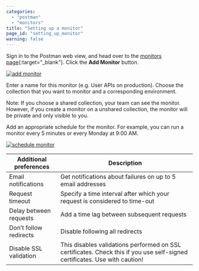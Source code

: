 ```yaml
---
categories:
  - "postman"
  - "monitors"
title: "Setting up a monitor"
page_id: "setting_up_monitor"
warning: false
---
```


Sign in to the Postman web view, and head over to the [monitors page](https://monitor.getpostman.com/){:target="_blank"}. Click the **Add Monitor** button.

[![add monitor](https://cloud.githubusercontent.com/assets/681190/21090390/792944e2-c065-11e6-8937-39c18fe888ad.png)](https://cloud.githubusercontent.com/assets/681190/21090390/792944e2-c065-11e6-8937-39c18fe888ad.png)

Enter a name for this monitor (e.g. User APIs on production). Choose the collection that you want to monitor and a corresponding environment.

Note: If you choose a shared collection, your team can see the monitor. However, if you create a monitor on a unshared collection, the monitor will be private and only visible to you.

Add an appropriate schedule for the monitor. For example, you can run a monitor every 5 minutes or every Monday at 9:00 AM. 

[![schedule monitor](https://cloud.githubusercontent.com/assets/681190/21090434/baba2098-c065-11e6-9647-ab436daaa8d6.png)](https://cloud.githubusercontent.com/assets/681190/21090434/baba2098-c065-11e6-9647-ab436daaa8d6.png)

| **Additional preferences** | **Description** |
| --- | --- |
| Email notifications | Get notifications about failures on up to 5 email addresses |
| Request timeout | Specify a time interval after which your request is considered to time-out |
| Delay between requests | Add a time lag between subsequent requests |
| Don’t follow redirects | Disable following all redirects |
| Disable SSL validation | This disables validations performed on SSL certificates. Check this if you use self-signed certificates. Use with caution! |

